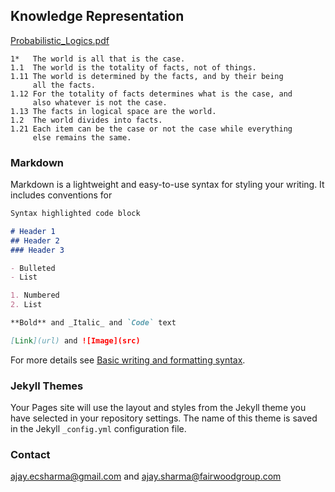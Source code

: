 ## Knowledge Representation 

[Probabilistic_Logics.pdf](https://github.com/seeajay1/seeajay1.github.io/files/8259880/Probabilistic_Logics.pdf)


```
1*   The world is all that is the case.
1.1  The world is the totality of facts, not of things.
1.11 The world is determined by the facts, and by their being
     all the facts.
1.12 For the totality of facts determines what is the case, and
     also whatever is not the case.
1.13 The facts in logical space are the world.
1.2  The world divides into facts.
1.21 Each item can be the case or not the case while everything
     else remains the same.
```

### Markdown
Markdown is a lightweight and easy-to-use syntax for styling your writing. It includes conventions for

```markdown
Syntax highlighted code block

# Header 1
## Header 2
### Header 3

- Bulleted
- List

1. Numbered
2. List

**Bold** and _Italic_ and `Code` text

[Link](url) and ![Image](src)
```

For more details see [Basic writing and formatting syntax](https://docs.github.com/en/github/writing-on-github/getting-started-with-writing-and-formatting-on-github/basic-writing-and-formatting-syntax).

### Jekyll Themes

Your Pages site will use the layout and styles from the Jekyll theme you have selected in your repository settings. The name of this theme is saved in the Jekyll `_config.yml` configuration file.

### Contact

ajay.ecsharma@gmail.com and ajay.sharma@fairwoodgroup.com
